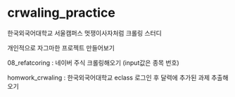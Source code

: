 # crwaling_practice

한국외국어대학교 서울캠퍼스 멋쟁이사자처럼 크롤링 스터디

개인적으로 자그마한 프로젝트 만들어보기

08_refatcoring : 네이버 주식 크롤링해오기 (input값은 종목 번호)

homwork_crwaling : 한국외국어대학교 eclass 로그인 후 달력에 추가된 과제 추출해오기
